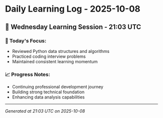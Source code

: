 # Daily Learning Log - 2025-10-08

## 📅 Wednesday Learning Session - 21:03 UTC

### 🎯 Today's Focus:
- Reviewed Python data structures and algorithms
- Practiced coding interview problems
- Maintained consistent learning momentum

### 📈 Progress Notes:
- Continuing professional development journey
- Building strong technical foundation
- Enhancing data analysis capabilities

---
*Generated at 21:03 UTC on 2025-10-08*
